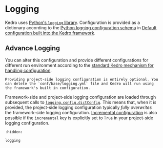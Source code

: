 # Logging


Kedro uses [Python's `logging` library](https://docs.python.org/3/library/logging.html). Configuration is provided as a dictionary according to the [Python logging configuration schema](https://docs.python.org/3/library/logging.config.html#logging-config-dictschema) in [Default configuration built into the Kedro framework](https://github.com/kedro-org/kedro/blob/main/kedro/framework/project/default_logging.yml).

## Advance Logging
You can alter this configuration and provide different configurations for different run environment according to the [standard Kedro mechanism for handling configuration](../configuration/configuration_basics.md).

```{note}
Providing project-side logging configuration is entirely optional. You can delete the `conf/base/logging.yml` file and Kedro will run using the framework's built in configuration.
```

Framework-side and project-side logging configuration are loaded through subsequent calls to [`logging.config.dictConfig`](https://docs.python.org/3/library/logging.config.html#logging.config.dictConfig). This means that, when it is provided, the project-side logging configuration typically _fully overwrites_ the framework-side logging configuration. [Incremental configuration](https://docs.python.org/3/library/logging.config.html#incremental-configuration) is also possible if the `incremental` key is explicitly set to `True` in your project-side logging configuration.


```{toctree}
:hidden:

logging
```
